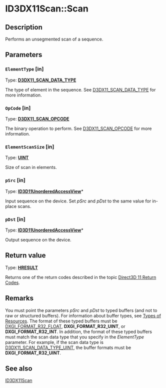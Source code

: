 # ID3DX11Scan::Scan

## Description

Performs an unsegmented scan of a sequence.

## Parameters

### `ElementType` [in]

Type: **[D3DX11_SCAN_DATA_TYPE](https://learn.microsoft.com/windows/desktop/api/d3dcsx/ne-d3dcsx-d3dx11_scan_data_type)**

The type of element in the sequence. See [D3DX11_SCAN_DATA_TYPE](https://learn.microsoft.com/windows/desktop/api/d3dcsx/ne-d3dcsx-d3dx11_scan_data_type) for more information.

### `OpCode` [in]

Type: **[D3DX11_SCAN_OPCODE](https://learn.microsoft.com/windows/desktop/api/d3dcsx/ne-d3dcsx-d3dx11_scan_opcode)**

The binary operation to perform. See [D3DX11_SCAN_OPCODE](https://learn.microsoft.com/windows/desktop/api/d3dcsx/ne-d3dcsx-d3dx11_scan_opcode) for more information.

### `ElementScanSize` [in]

Type: **[UINT](https://learn.microsoft.com/windows/desktop/WinProg/windows-data-types)**

Size of scan in elements.

### `pSrc` [in]

Type: **[ID3D11UnorderedAccessView](https://learn.microsoft.com/windows/desktop/api/d3d11/nn-d3d11-id3d11unorderedaccessview)***

Input sequence on the device. Set *pSrc* and *pDst* to the same value for in-place scans.

### `pDst` [in]

Type: **[ID3D11UnorderedAccessView](https://learn.microsoft.com/windows/desktop/api/d3d11/nn-d3d11-id3d11unorderedaccessview)***

Output sequence on the device.

## Return value

Type: **[HRESULT](https://learn.microsoft.com/windows/win32/com/structure-of-com-error-codes)**

Returns one of the return codes described in the topic [Direct3D 11 Return Codes](https://learn.microsoft.com/windows/desktop/direct3d11/d3d11-graphics-reference-returnvalues).

## Remarks

You must point the parameters *pSrc* and *pDst* to typed buffers (and not to raw or structured buffers). For information about buffer types, see [Types of Resources](https://learn.microsoft.com/windows/desktop/direct3d11/overviews-direct3d-11-resources-types). The format of these typed buffers must be [DXGI_FORMAT_R32_FLOAT](https://learn.microsoft.com/windows/desktop/api/dxgiformat/ne-dxgiformat-dxgi_format), **DXGI_FORMAT_R32_UINT**, or **DXGI_FORMAT_R32_INT**. In addition, the format of these typed buffers must match the scan data type that you specify in the *ElementType* parameter. For example, if the scan data type is [D3DX11_SCAN_DATA_TYPE_UINT](https://learn.microsoft.com/windows/desktop/api/d3dcsx/ne-d3dcsx-d3dx11_scan_data_type), the buffer formats must be **DXGI_FORMAT_R32_UINT**.

## See also

[ID3DX11Scan](https://learn.microsoft.com/windows/desktop/api/d3dcsx/nn-d3dcsx-id3dx11scan)